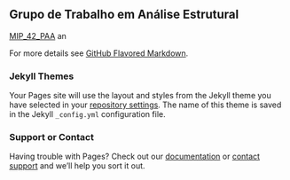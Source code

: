 ## Grupo de Trabalho em Análise Estrutural



[MIP_42_PAA](https://github.com/AnaliseEstrutural/GTAE.github.io/raw/main/Dados/MIP_GIC/MIP_42/MIP_42_PAA.zip) an

For more details see [GitHub Flavored Markdown](https://guides.github.com/features/mastering-markdown/).

### Jekyll Themes

Your Pages site will use the layout and styles from the Jekyll theme you have selected in your [repository settings](https://github.com/AnaliseEstrutural/GTAE.github.io/settings/pages). The name of this theme is saved in the Jekyll `_config.yml` configuration file.

### Support or Contact

Having trouble with Pages? Check out our [documentation](https://docs.github.com/categories/github-pages-basics/) or [contact support](https://support.github.com/contact) and we’ll help you sort it out.
